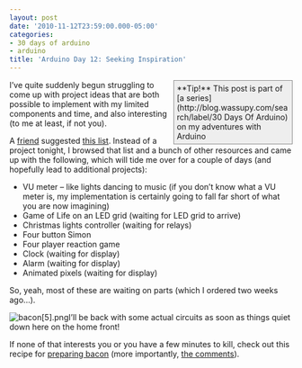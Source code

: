 ```yaml
---
layout: post
date: '2010-11-12T23:59:00.000-05:00'
categories:
- 30 days of arduino
- arduino
title: 'Arduino Day 12: Seeking Inspiration'
---
```


<div style="border-bottom: #888 1px solid; border-left: #888 1px solid; padding-bottom: 5px; background-color: #eee; margin: 0px auto; padding-left: 5px; width: 200px; padding-right: 5px; float: right; border-top: #888 1px solid; border-right: #888 1px solid; padding-top: 5px;">**Tip!** This post is part of [a series](http://blog.wassupy.com/search/label/30 Days Of Arduino) on my adventures with Arduino</div>

I’ve quite suddenly begun struggling to come up with project ideas that are both possible to implement with my limited components and time, and also interesting (to me at least, if not you). 

A [friend](http://twitter.com/#!/corsae/status/1655470213300224") suggested [this list](http://courses.cit.cornell.edu/ee476/FinalProjects/"). Instead of a project tonight, I browsed that list and a bunch of other resources and came up with the following, which will tide me over for a couple of days (and hopefully lead to additional projects): 
* VU meter – like lights dancing to music (if you don’t know what a VU meter is, my implementation is certainly going to fall far short of what you are now imagining) 
* Game of Life on an LED grid (waiting for LED grid to arrive) 
* Christmas lights controller (waiting for relays) 
* Four button Simon 
* Four player reaction game 
* Clock (waiting for display) 
* Alarm (waiting for display) 
* Animated pixels (waiting for display)  


So, yeah, most of these are waiting on parts (which I ordered two weeks ago...).

![bacon[5].png](/assets/2010/bacon[5].png)I’ll be back with some actual circuits as soon as things quiet down here on the home front!

If none of that interests you or you have a few minutes to kill, check out this recipe for [preparing bacon](http://www.foodnetwork.com/recipes/rachael-ray/late-night-bacon-recipe/reviews/index.html") (more importantly, [the comments](http://www.foodnetwork.com/recipes/rachael-ray/late-night-bacon-recipe/reviews/index.html")). 